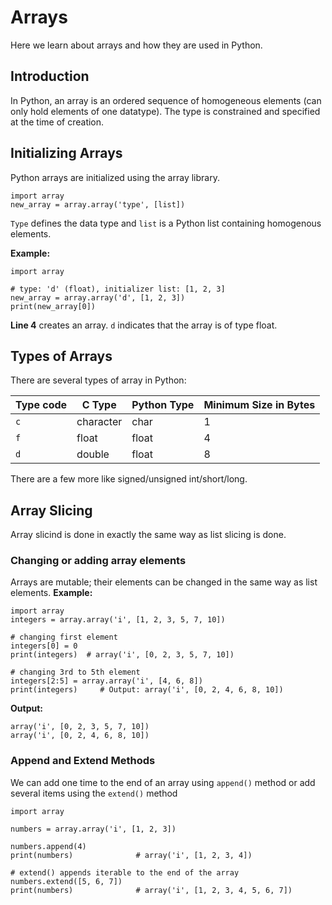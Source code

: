 # Arrays
Here we learn about arrays and how they are used in Python.

## Introduction
In Python, an array is an ordered sequence of homogeneous elements (can only hold elements of one datatype). The type is constrained and specified at the time of creation.

## Initializing Arrays
Python arrays are initialized using the array library.
```
import array
new_array = array.array('type', [list])
```
```Type``` defines the data type and ```list``` is a Python list containing homogenous elements.

**Example:**
```
import array

# type: 'd' (float), initializer list: [1, 2, 3]
new_array = array.array('d', [1, 2, 3])
print(new_array[0])
```
**Line 4** creates an array. ```d``` indicates that the array is of type float.

## Types of Arrays
There are several types of array in Python:

|Type code        |C Type       |Python Type        |Minimum Size in Bytes      |
|-----------------|-------------|-------------------|---------------------------|
|```c```           |character   |char               |1                           |
|```f```           |float       |float              |4                           |
|```d```           |double      |float              |8                           |
There are a few more like signed/unsigned int/short/long.

## Array Slicing
Array slicind is done in exactly the same way as list slicing is done.

### Changing or adding array elements
Arrays are mutable; their elements can be changed in the same way as list elements.
**Example:**
```
import array
integers = array.array('i', [1, 2, 3, 5, 7, 10])

# changing first element
integers[0] = 0
print(integers)  # array('i', [0, 2, 3, 5, 7, 10])

# changing 3rd to 5th element
integers[2:5] = array.array('i', [4, 6, 8])
print(integers)     # Output: array('i', [0, 2, 4, 6, 8, 10])
```

**Output:**
```
array('i', [0, 2, 3, 5, 7, 10])
array('i', [0, 2, 4, 6, 8, 10])
```

### Append and Extend Methods
We can add one time to the end of an array using ```append()``` method or add several items using the ```extend()``` method

```
import array

numbers = array.array('i', [1, 2, 3])

numbers.append(4)
print(numbers)              # array('i', [1, 2, 3, 4])

# extend() appends iterable to the end of the array
numbers.extend([5, 6, 7])
print(numbers)              # array('i', [1, 2, 3, 4, 5, 6, 7])
```






